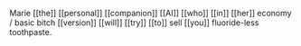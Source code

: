Marie [[the]] [[personal]] [[companion]] [[AI]] [[who]] [[in]] [[her]] economy / basic bitch [[version]] [[will]] [[try]] [[to]] sell [[you]] fluoride-less toothpaste.
